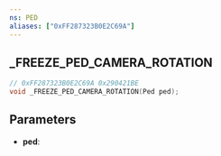 ```yaml
---
ns: PED
aliases: ["0xFF287323B0E2C69A"]
---
```

## _FREEZE_PED_CAMERA_ROTATION

```c
// 0xFF287323B0E2C69A 0x290421BE
void _FREEZE_PED_CAMERA_ROTATION(Ped ped);
```


## Parameters
* **ped**: 

